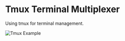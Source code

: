 # Tmux Terminal Multiplexer

Using tmux for terminal management.

![Tmux Example](tmux_example.png)
